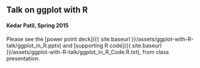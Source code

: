 ## Talk on ggplot with R
#### Kedar Patil, Spring 2015

Please see the [power point deck]({{ site.baseurl }}/assets/ggplot-with-R-talk/ggplot_in_R.pptx) and [supporting R code]({{ site.baseurl }}/assets/ggplot-with-R-talk/ggplot_in_R_Code.R.txt), from class presentation.
